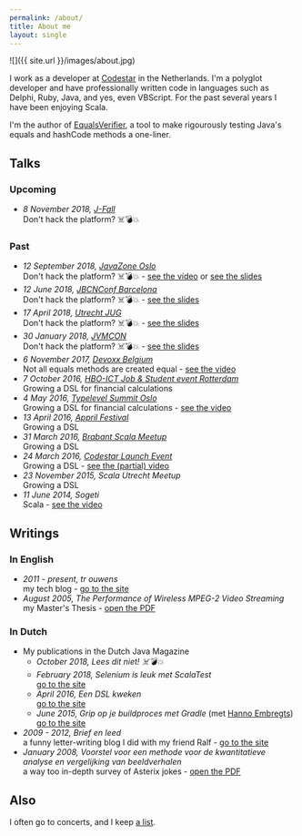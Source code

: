 ```yaml
---
permalink: /about/
title: About me
layout: single
---
```

![]({{ site.url }}/images/about.jpg)

I work as a developer at [Codestar](http://www.codestar.nl) in the Netherlands. I'm a polyglot developer and have professionally written code in languages such as Delphi, Ruby, Java, and yes, even VBScript. For the past several years I have been enjoying Scala.

I'm the author of [EqualsVerifier](http://jqno.nl/equalsverifier), a tool to make rigourously testing Java's equals and hashCode methods a one-liner.

## Talks

### Upcoming

* _8 November 2018, [J-Fall](https://jfall.nl/)_<br>
  Don't hack the platform? ☠️💣💥

### Past

* _12 September 2018, [JavaZone Oslo](https://2018.javazone.no/)_<br>
  Don't hack the platform? ☠️💣💥 - [see the video](https://vimeo.com/289655964) or [see the slides](http://jqno.nl/dont-hack-the-platform-talk/2018-09-12-javazone/)
* _12 June 2018, [JBCNConf Barcelona](http://www.jbcnconf.com/2018/infoSpeaker.html?ref=SmFuT3V3ZW5zamFuLm91d2Vuc0BnbWFpbC5jb20=)_<br>
  Don't hack the platform? ☠️💣💥 - [see the slides](http://jqno.nl/dont-hack-the-platform-talk/2018-06-12-jbcnconf/)
* _17 April 2018, [Utrecht JUG](https://www.meetup.com/Utrecht-Java-User-Group/events/247737886/)_<br>
  Don't hack the platform? ☠️💣💥 - [see the slides](http://jqno.nl/dont-hack-the-platform-talk/2018-04-14-utrecht-jug/)
* _30 January 2018, [JVMCON](https://jvmcon.com)_<br>
  Don't hack the platform? ☠️💣💥 - [see the slides](http://jqno.nl/dont-hack-the-platform-talk/2018-01-30-jvmcon/)
* _6 November 2017, [Devoxx Belgium](https://devoxx.be/)_<br>
  Not all equals methods are created equal - [see the video](https://www.youtube.com/watch?v=pNJ_O10XaoM)
* _7 October 2016, [HBO-ICT Job & Student event Rotterdam](http://www.hboictjobevent.nl/)_<br>
  Growing a DSL for financial calculations
* _4 May 2016, [Typelevel Summit Oslo](https://typelevel.org/event/2016-05-summit-oslo/)_<br>
  Growing a DSL for financial calculations - [see the video](https://www.youtube.com/watch?v=W37Mp3mBYLw)
* _13 April 2016, [Appril Festival](http://appril.nl/)_<br>
  Growing a DSL
* _31 March 2016, [Brabant Scala Meetup](https://www.meetup.com/brabant-scala/events/228851052/?eventId=228851052)_<br>
  Growing a DSL
* _24 March 2016, [Codestar Launch Event](https://www.codestar.nl/#team/launchevent)_<br>
  Growing a DSL - [see the (partial) video](https://www.youtube.com/watch?v=gmCQS72yFTg)
* _23 November 2015, Scala Utrecht Meetup_<br>
  Growing a DSL
* _11 June 2014, Sogeti_<br>
  Scala - [see the video](https://www.youtube.com/watch?v=uksqLVk3l6M)

## Writings

### In English

* _2011 - present, tr ouwens_<br>
  my tech blog - [go to the site](http://jqno.nl)
* _August 2005, The Performance of Wireless MPEG-2 Video Streaming_<br>
  my Master's Thesis - [open the PDF](https://www.dropbox.com/s/idenxmsvblck2zd/thesis.pdf)

### In Dutch

* My publications in the Dutch Java Magazine
    * _October 2018, Lees dit niet! ☠️💣💥_
    * _February 2018, Selenium is leuk met ScalaTest_<br>
      [go to the site](https://nljug.org/java-magazine/selenium-is-leuk-met-scalatest/)
    * _April 2016, Een DSL kweken_<br>
      [go to the site](https://nljug.org/java-magazine/een-dsl-kweken/)
    * _June 2015, Grip op je buildproces met Gradle_ (met [Hanno Embregts](https://twitter.com/hannotify))<br>
      [go to the site](https://nljug.org/java-magazine/grip-op-je-buildproces-met-gradle/)
* _2009 - 2012, Brief en leed_<br>
  a funny letter-writing blog I did with my friend Ralf - [go to the site](http://jqno.nl/briefenleed)
* _January 2008, Voorstel voor een methode voor de kwantitatieve analyse en vergelijking van beeldverhalen_<br>
  a way too in-depth survey of Asterix jokes - [open the PDF](https://www.dropbox.com/s/gdswss6fkm3hbv7/paper.pdf)

## Also

I often go to concerts, and I keep [a list](http://jqno.nl/concerts).

